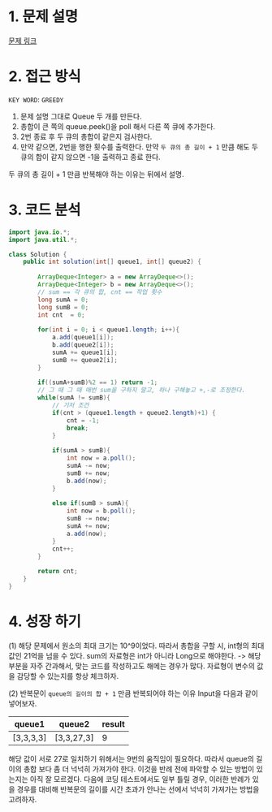 # 1. 문제 설명 

[문제 링크](https://school.programmers.co.kr/learn/courses/30/lessons/118667)

# 2. 접근 방식

`KEY WORD`: `GREEDY`

1. 문제 설명 그대로 Queue 두 개를 만든다. 
2. 총합이 큰 쪽의 queue.peek()을 poll 해서 다른 쪽 큐에 추가한다. 
3. 2번 종료 후 두 큐의 총합이 같은지 검사한다. 
4. 만약 같으면, 2번을 행한 횟수를 출력한다. 만약 `두 큐의 총 길이 + 1` 만큼 해도 두 큐의 합이 같지 않으면 -1을 출력하고 종료 한다. 

두 큐의 총 길이 + 1 만큼 반복해야 하는 이유는 뒤에서 설명. 

# 3. 코드 분석 

```java
import java.io.*;
import java.util.*;

class Solution {
    public int solution(int[] queue1, int[] queue2) {
        
        ArrayDeque<Integer> a = new ArrayDeque<>();
        ArrayDeque<Integer> b = new ArrayDeque<>();
        // sum == 각 큐의 합, cnt == 작업 횟수
        long sumA = 0;
        long sumB = 0;
        int cnt  = 0;
        
        for(int i = 0; i < queue1.length; i++){
            a.add(queue1[i]);
            b.add(queue2[i]);
            sumA += queue1[i];
            sumB += queue2[i];
        }
        
        if((sumA+sumB)%2 == 1) return -1;
        // 그 때 그 때 매번 sum을 구하지 말고, 하나 구해놓고 +,-로 조정한다. 
        while(sumA != sumB){
            // 기저 조건
            if(cnt > (queue1.length + queue2.length)+1) {
                cnt = -1; 
                break;
            }
            
            if(sumA > sumB){
                int now = a.poll();
                sumA -= now;
                sumB += now; 
                b.add(now);
            }
            
            else if(sumB > sumA){
                int now = b.poll();
                sumB -= now;
                sumA += now;
                a.add(now);
            }
            cnt++;
        }
        
        return cnt;
    }
}
```

# 4. 성장 하기 

(1) 해당 문제에서 원소의 최대 크기는 10^9이었다. 따라서 총합을 구할 시, int형의 최대값인 21억을 넘을 수 있다. 
sum의 자료형은 int가 아니라 Long으로 해야한다.
-> 해당 부분을 자주 간과해서, 맞는 코드를 작성하고도 해메는 경우가 많다. 자료형이 변수의 값을 감당할 수 있는지를 항상 체크하자. 

(2) 반복문이 `queue의 길이의 합 + 1` 만큼 반복되어야 하는 이유 
Input을 다음과 같이 넣어보자. 

| queue1    | queue2     | result |
| --------- | ---------- | ------ |
| [3,3,3,3] | [3,3,27,3] | 9      |

해당 값이 서로 27로 일치하기 위해서는 9번의 움직임이 필요하다. 따라서 queue의 길이의 총합 보다 좀 더 넉넉히 가져가야 한다. 이것을 반례 전에 파악할 수 있는 방법이 있는지는 아직 잘 모르겠다. 
다음에 코딩 테스트에서도 일부 틀릴 경우, 이러한 반례가 있을 경우를 대비해 반복문의 길이를 시간 초과가 안나는 선에서 넉넉히 가져가는 방법을 고려하자. 